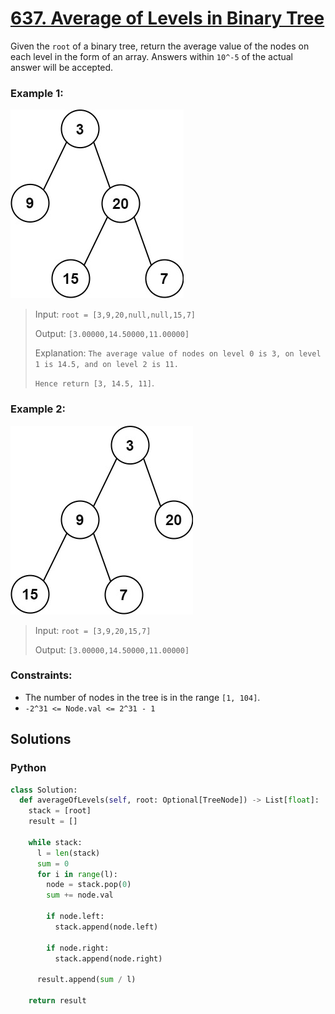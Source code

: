 # [637. Average of Levels in Binary Tree](https://leetcode.com/problems/average-of-levels-in-binary-tree/description/)

Given the `root` of a binary tree, return the average value of the nodes on each level in the form of an array. Answers within `10^-5` of the actual answer will be accepted.


### Example 1:
![](./images/avg1-tree.jpg)
> Input: `root = [3,9,20,null,null,15,7]`
>
> Output: `[3.00000,14.50000,11.00000]`
>
> Explanation: `The average value of nodes on level 0 is 3, on level 1 is 14.5, and on level 2 is 11.`
>
> `Hence return [3, 14.5, 11]`.


### Example 2:
![](./images/avg2-tree.jpg)
> Input: `root = [3,9,20,15,7]`
>
> Output: `[3.00000,14.50000,11.00000]`


### Constraints:
- The number of nodes in the tree is in the range `[1, 104]`.
- `-2^31 <= Node.val <= 2^31 - 1`


## Solutions

### Python
```python
class Solution:
  def averageOfLevels(self, root: Optional[TreeNode]) -> List[float]:
    stack = [root]
    result = []

    while stack:
      l = len(stack)
      sum = 0
      for i in range(l):
        node = stack.pop(0)
        sum += node.val

        if node.left:
          stack.append(node.left)

        if node.right:
          stack.append(node.right)

      result.append(sum / l)

    return result
```